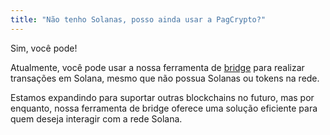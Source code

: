 ```yaml
---
title: "Não tenho Solanas, posso ainda usar a PagCrypto?"
---
```


Sim, você pode!

Atualmente, você pode usar a nossa ferramenta de [bridge](https://www.pagcrypto.finance/onboard/wormhole) para realizar transações em Solana, mesmo que não possua Solanas ou tokens na rede.

Estamos expandindo para suportar outras blockchains no futuro, mas por enquanto, nossa ferramenta de bridge oferece uma solução eficiente para quem deseja interagir com a rede Solana.
